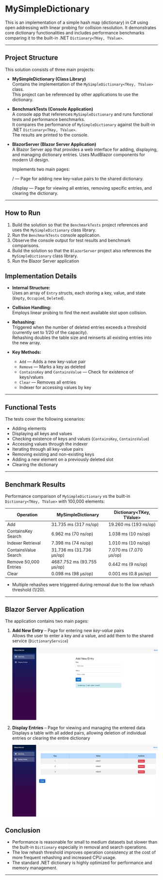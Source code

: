 # MySimpleDictionary

This is an implementation of a simple hash map (dictionary) in C# using open addressing with linear probing for collision resolution. It demonstrates core dictionary functionalities and includes performance benchmarks comparing it to the built-in .NET `Dictionary<TKey, TValue>`.

---

## Project Structure

This solution consists of three main projects:

- **MySimpleDictionary (Class Library)**  
  Contains the implementation of the `MySimpleDictionary<TKey, TValue>` class.  
  This project can be referenced by other applications to use the dictionary.

- **BenchmarkTests (Console Application)**  
  A console app that references `MySimpleDictionary` and runs functional tests and performance benchmarks.  
  It compares the performance of `MySimpleDictionary` against the built-in .NET `Dictionary<TKey, TValue>`.  
  The results are printed to the console.

- **BlazorServer (Blazor Server Application)**  
  A Blazor Server app that provides a web interface for adding, displaying, and managing dictionary entries.
  Uses MudBlazor components for modern UI design.

  Implements two main pages:

  / — Page for adding new key-value pairs to the shared dictionary.

  /display — Page for viewing all entries, removing specific entries, and clearing the dictionary.
---

## How to Run

1. Build the solution so that the `BenchmarkTests` project references and uses the `MySimpleDictionary` class library.  
2. Run the `BenchmarkTests` console application.  
3. Observe the console output for test results and benchmark comparisons.
4. Build the solution so that the `BlazorServer` project also references the `MySimpleDictionary` class library.
5. Run the Blazor Server application

## Implementation Details

- **Internal Structure:**  
  Uses an array of `Entry` structs, each storing a key, value, and state (`Empty`, `Occupied`, `Deleted`).

- **Collision Handling:**  
  Employs linear probing to find the next available slot upon collision.

- **Rehashing:**  
  Triggered when the number of deleted entries exceeds a threshold (currently set to 1/20 of the capacity).  
  Rehashing doubles the table size and reinserts all existing entries into the new array.

- **Key Methods:**  
  - `Add` — Adds a new key-value pair  
  - `Remove` — Marks a key as deleted  
  - `ContainsKey` and `ContainsValue` — Check for existence of keys/values  
  - `Clear` — Removes all entries  
  - Indexer for accessing values by key  

---

## Functional Tests

The tests cover the following scenarios:

- Adding elements  
- Displaying all keys and values  
- Checking existence of keys and values (`ContainsKey`, `ContainsValue`)  
- Accessing values through the indexer  
- Iterating through all key-value pairs  
- Removing existing and non-existing keys  
- Adding a new element on a previously deleted slot  
- Clearing the dictionary  

---

## Benchmark Results

Performance comparison of `MySimpleDictionary` vs the built-in `Dictionary<TKey, TValue>` with 100,000 elements:

| Operation               | MySimpleDictionary            | Dictionary<TKey, TValue>       |
|-------------------------|------------------------------|-------------------------------|
| Add                     | 31.735 ms (317 ns/op)         | 19.260 ms (193 ns/op)          |
| ContainsKey Search      | 6.962 ms (70 ns/op)           | 1.038 ms (10 ns/op)            |
| Indexer Retrieval       | 7.398 ms (74 ns/op)           | 1.010 ms (10 ns/op)            |
| ContainsValue Search    | 31.736 ms (31.736 µs/op)      | 7.070 ms (7.070 µs/op)         |
| Remove 50,000 Entries   | 4687.752 ms (93.755 µs/op)    | 0.442 ms (9 ns/op)             |
| Clear                   | 0.098 ms (98 µs/op)           | 0.001 ms (0.8 µs/op)           |

- Multiple rehashes were triggered during removal due to the low rehash threshold (1/20).

---

## Blazor Server Application
The application contains two main pages:

1. **Add New Entry** – Page for entering new *key-value* pairs  
   Allows the user to enter a key and a value, and add them to the shared service (`DictionaryService`)
   
   ![Add New Entry](https://github.com/DajanaRadovic/BlazorServer/blob/main/PicturesBlazorService/AddNewEntry.png)

3. **Display Entries** – Page for viewing and managing the entered data  
   Displays a table with all added pairs, allowing deletion of individual entries or clearing the entire dictionary
   
   ![Display Entries](https://github.com/DajanaRadovic/BlazorServer/blob/main/PicturesBlazorService/DisplayEntries.png)

## Conclusion

- Performance is reasonable for small to medium datasets but slower than the built-in `Dictionary` especially in removal and search operations.  
- The low rehash threshold improves operation consistency at the cost of more frequent rehashing and increased CPU usage.  
- The standard .NET dictionary is highly optimized for performance and memory management.

---
